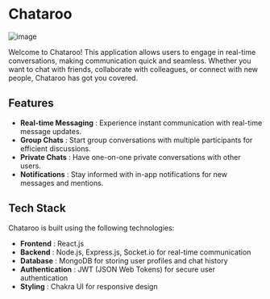 # Chataroo

![image](https://github.com/vkgiri11/Chataroo/assets/61221429/004693ba-8433-49bc-8e12-f9fc9ff40348)

Welcome to Chataroo! This application allows users to engage in real-time conversations, making communication quick and seamless. Whether you want to chat with friends, collaborate with colleagues, or connect with new people, Chataroo has got you covered.

## Features
- **Real-time Messaging** : Experience instant communication with real-time message updates.
- **Group Chats** : Start group conversations with multiple participants for efficient discussions.
- **Private Chats** : Have one-on-one private conversations with other users.
- **Notifications** : Stay informed with in-app notifications for new messages and mentions.

## Tech Stack

Chataroo is built using the following technologies:

- **Frontend** : React.js
- **Backend** : Node.js, Express.js, Socket.io for real-time communication
- **Database** : MongoDB for storing user profiles and chat history
- **Authentication** : JWT (JSON Web Tokens) for secure user authentication
- **Styling** : Chakra UI for responsive design
